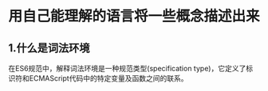 # 用自己能理解的语言将一些概念描述出来

## 1.什么是词法环境

在ES6规范中，解释词法环境是一种规范类型(specification type)，它定义了标识符和ECMAScript代码中的特定变量及函数之间的联系。
